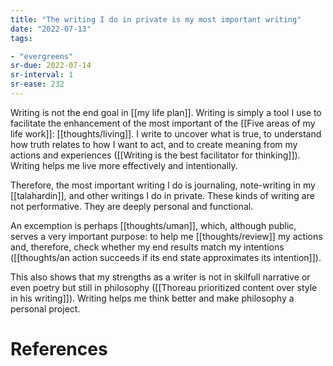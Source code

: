 ```yaml
---
title: "The writing I do in private is my most important writing"
date: "2022-07-13"
tags:

- "evergreens"
sr-due: 2022-07-14
sr-interval: 1
sr-ease: 232
---
```


Writing is not the end goal in [[my life plan]]. Writing is simply a tool I use to facilitate the enhancement of the most important of the [[Five areas of my life work]]: [[thoughts/living]]. I write to uncover what is true, to understand how truth relates to how I want to act,  and to create meaning from my actions and experiences ([[Writing is the best facilitator for thinking]]). Writing helps me live more effectively and intentionally.

Therefore, the most important writing I do is journaling, note-writing in my [[talahardin]], and other writings I do in private. These kinds of writing are not performative. They are deeply personal and functional.

An excemption is perhaps [[thoughts/uman]], which, although public, serves a very important purpose: to help me [[thoughts/review]] my actions and, therefore, check whether my end results match my intentions ([[thoughts/an action succeeds if its end state approximates its intention]]).

This also shows that my strengths as a writer is not in skilfull narrative or even poetry but still in philosophy ([[Thoreau prioritized content over style in his writing]]). Writing helps me think better and make philosophy a personal project.

# References
